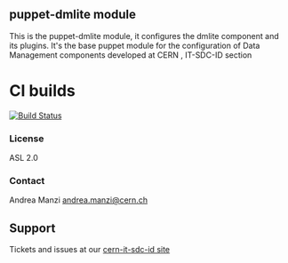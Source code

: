 ## puppet-dmlite module

This is the puppet-dmlite module, it configures the dmlite component and its plugins.
It's the base puppet module for the configuration of Data Management components developed at CERN , IT-SDC-ID section

CI builds
===

[![Build Status](https://travis-ci.org/cern-it-sdc-id/puppet-dmlite.svg?branch=master)]([https://travis-ci.org/cern-it-sdc-id/puppet-dmlite.svg)

### License
ASL 2.0

### Contact
Andrea Manzi <andrea.manzi@cern.ch>

## Support
Tickets and issues at our [cern-it-sdc-id site](https://github.com/cern-it-sdc-id)

